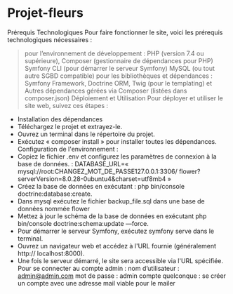 # Projet-fleurs

Prérequis Technologiques 
Pour faire fonctionner le site, voici les prérequis technologiques nécessaires : 
> pour l’environnement de développement : PHP (version 7.4 ou supérieure), 
> Composer (gestionnaire de dépendances pour PHP) 
> Symfony CLI (pour démarrer le serveur Symfony) 
>MySQL (ou tout autre SGBD compatible) 
> pour les bibliothèques et dépendances : Symfony Framework, Doctrine ORM, Twig (pour 
le templating) et Autres dépendances gérées via Composer (listées dans composer.json) 
Déploiement et Utilisation 
Pour déployer et utiliser le site web, suivez ces étapes : 
- Installation des dépendances 
- Téléchargez le projet et extrayez-le. 
- Ouvrez un terminal dans le répertoire du projet. 
- Exécutez « composer install » pour installer toutes les dépendances. 
Configuration de l'environnement : 
- Copiez le fichier .env et configurez les paramètres de connexion à la base de données. : 
DATABASE_URL=« mysql://root:CHANGEZ_MOT_DE_PASSE127.0.0.1:3306/
flower?serverVersion=8.0.28-0ubuntu4&charset=utf8mb4 » 
- Créez la base de données en exécutant : php bin/console doctrine:database:create. 
- Dans mysql exécutez le fichier backup_file.sql dans une base de données nommée flower 
- Mettez à jour le schéma de la base de données en exécutant php bin/console 
doctrine:schema:update —force. 
- Pour démarrer le serveur Symfony, exécutez symfony serve dans le terminal. 
- Ouvrez un navigateur web et accédez à l'URL fournie (généralement http://
localhost:8000). 
- Une fois le serveur démarré, le site sera accessible via l'URL spécifiée. 
Pour se connecter au compte admin : nom d’utilisateur : admin@admin.com
 mot de passe : admin 
compte quelconque : se créer un compte avec une adresse mail viable 
pour le mailer
